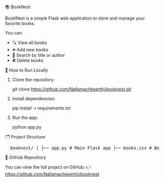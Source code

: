 📚 BookNest

BookNest is a simple Flask web application to store and manage your favorite books.

You can:

- 🔍 View all books  
- ➕ Add new books  
- 🔎 Search by title or author  
- ❌ Delete books  



🚀 How to Run Locally

1. Clone the repository:
   
    git clone https://github.com/Nallamachkeerthi/booknest.git
   

2. Install dependencies:

    pip install -r requirements.txt


3. Run the app:

    python app.py


🗂️ Project Structure


<pre>  booknest/ │ ├── app.py # Main Flask app ├── books.csv # Book data (Title, Author, Genre, Cover) ├── requirements.txt # Python dependencies ├── render.yaml # Deployment config ├── templates/ # HTML templates │ ├── home.html │ ├── books.html │ ├── add_book.html │ └── base.html </pre>



📎 GitHub Repository

You can view the full project on GitHub:
👉https://github.com/Nallamachkeerthi/booknest
